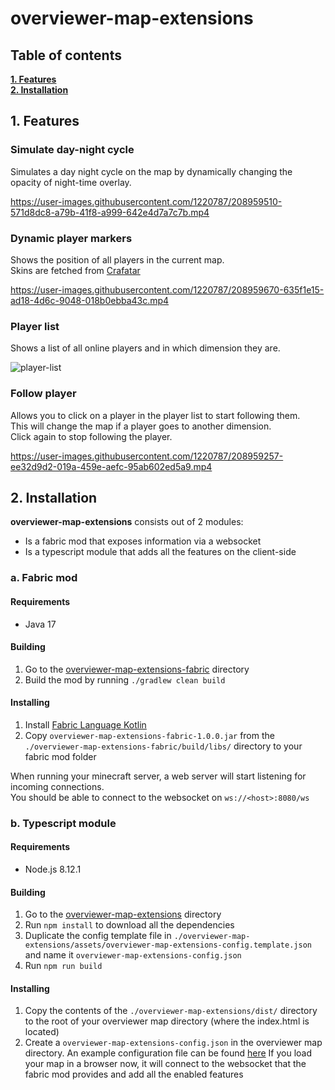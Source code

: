 # overviewer-map-extensions

## Table of contents

**[1. Features](https://github.com/N3bby/overviewer-map-extensions#1-features)**  
**[2. Installation](https://github.com/N3bby/overviewer-map-extensions#2-installation)**

## 1. Features
### Simulate day-night cycle
Simulates a day night cycle on the map by dynamically changing the opacity of night-time overlay.

https://user-images.githubusercontent.com/1220787/208959510-571d8dc8-a79b-41f8-a999-642e4d7a7c7b.mp4

### Dynamic player markers
Shows the position of all players in the current map.  
Skins are fetched from [Crafatar](https://crafatar.com/)

https://user-images.githubusercontent.com/1220787/208959670-635f1e15-ad18-4d6c-9048-018b0ebba43c.mp4

### Player list
Shows a list of all online players and in which dimension they are.

![player-list](https://user-images.githubusercontent.com/1220787/208956548-9148cd98-e575-47e4-a8f2-f7135ac815ab.png)

### Follow player
Allows you to click on a player in the player list to start following them.  
This will change the map if a player goes to another dimension.  
Click again to stop following the player.

https://user-images.githubusercontent.com/1220787/208959257-ee32d9d2-019a-459e-aefc-95ab602ed5a9.mp4

## 2. Installation

**overviewer-map-extensions** consists out of 2 modules:
- Is a fabric mod that exposes information via a websocket
- Is a typescript module that adds all the features on the client-side 

### a. Fabric mod

#### Requirements

- Java 17

#### Building
1. Go to the [overviewer-map-extensions-fabric](./overviewer-map-extensions-fabric) directory
2. Build the mod by running `./gradlew clean build`

#### Installing
1. Install [Fabric Language Kotlin](https://www.curseforge.com/minecraft/mc-mods/fabric-language-kotlin)
2. Copy `overviewer-map-extensions-fabric-1.0.0.jar` from the `./overviewer-map-extensions-fabric/build/libs/` directory to your fabric mod folder

When running your minecraft server, a web server will start listening for incoming connections.  
You should be able to connect to the websocket on `ws://<host>:8080/ws`

### b. Typescript module

#### Requirements

- Node.js 8.12.1

#### Building
1. Go to the [overviewer-map-extensions](./overviewer-map-extensions) directory
2. Run `npm install` to download all the dependencies
3. Duplicate the config template file in `./overviewer-map-extensions/assets/overviewer-map-extensions-config.template.json` and name it `overviewer-map-extensions-config.json`
4. Run `npm run build`

#### Installing
1. Copy the contents of the `./overviewer-map-extensions/dist/` directory to the root of your overviewer map directory (where the index.html is located)
2. Create a `overviewer-map-extensions-config.json` in the overviewer map directory. An example configuration file can be found [here](./overviewer-map-extensions/assets/overviewer-map-extensions-config.template.json)
If you load your map in a browser now, it will connect to the websocket that the fabric mod provides and add all the enabled features
